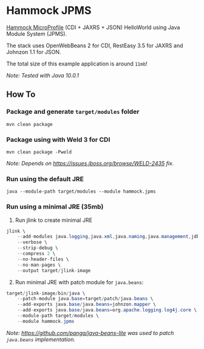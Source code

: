 # Hammock JPMS

[Hammock MicroProfile](https://github.com/hammock-project/hammock) (CDI + JAXRS + JSON) HelloWorld using Java Module System (JPMS).

The stack uses OpenWebBeans 2 for CDI, RestEasy 3.5 for JAXRS and Johnzon 1.1 for JSON.

The total size of this example application is around `11mb`!

_Note: Tested with Java 10.0.1_

## How To

### Package and generate `target/modules` folder

`mvn clean package`

### Package using with Weld 3 for CDI

`mvn clean package -Pweld`

_Note: Depends on https://issues.jboss.org/browse/WELD-2435 fix._

### Run using the default JRE

`java --module-path target/modules --module hammock.jpms`

### Run using a minimal JRE (35mb)

1. Run jlink to create minimal JRE

```java
jlink \
	--add-modules java.logging,java.xml,java.naming,java.management,jdk.unsupported \
	--verbose \
	--strip-debug \
	--compress 2 \
	--no-header-files \
	--no-man-pages \
	--output target/jlink-image
```

2. Run minimal JRE with patch module for `java.beans`:

```java
target/jlink-image/bin/java \
    --patch-module java.base=target/patch/java.beans \
    --add-exports java.base/java.beans=johnzon.mapper \
    --add-exports java.base/java.beans=org.apache.logging.log4j.core \
    --module-path target/modules \
    --module hammock.jpms
```

_Note: https://github.com/panga/java-beans-lite was used to patch `java.beans` implementation._